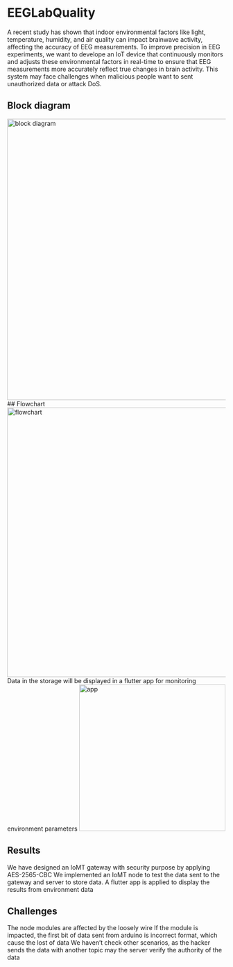 # EEGLabQuality

A recent study has shown that indoor environmental factors like light, temperature, humidity, and air quality can impact brainwave activity, affecting the accuracy of EEG measurements. To improve precision in EEG experiments, we want to develope an IoT device that continuously monitors and adjusts these environmental factors in real-time to ensure that EEG measurements more accurately reflect true changes in brain activity. This system may face challenges when malicious people want to sent unauthorized data or attack DoS.
## Block diagram
<img width="647" alt="block diagram" src="https://github.com/user-attachments/assets/f11fe1b8-0246-4896-becb-c2dff7dd4cb5" />
## Flowchart
<img width="620" alt="flowchart" src="https://github.com/user-attachments/assets/9f17b321-e235-4bb4-a6db-a906f0d81adf" />
Data in the storage will be displayed in a flutter app for monitoring environment parameters

<img width="337" alt="app" src="https://github.com/user-attachments/assets/078c2e05-a843-4bf6-9e5d-de8761a041fd" />

## Results
We have designed an IoMT gateway with security purpose by applying AES-2565-CBC 
We implemented an IoMT node to test the data sent to the gateway and server to store data. A flutter app is applied to display the results from environment data 
## Challenges
The node modules are affected by the loosely wire 
If the module is impacted, the first bit of data sent from arduino is incorrect format, which cause the lost of data 
We haven’t check other scenarios, as the hacker sends the data with another topic may the server verify the authority of the data 
